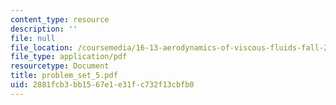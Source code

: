 ```yaml
---
content_type: resource
description: ''
file: null
file_location: /coursemedia/16-13-aerodynamics-of-viscous-fluids-fall-2003/2881fcb3bb1567e1e31fc732f13cbfb0_problem_set_5.pdf
file_type: application/pdf
resourcetype: Document
title: problem_set_5.pdf
uid: 2881fcb3-bb15-67e1-e31f-c732f13cbfb0
---
```

